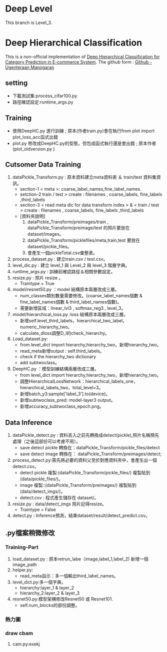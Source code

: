 ﻿# Deep Level
This branch is Level_3.

# Deep Hierarchical Classification
This is a non-official implementation of [Deep Hierarchical Classification for Category Prediction in E-commerce System][1]. 
The github form : [Github - Ugenteraan Manogaran][2]

## setting 
- 下載測試集:process_cifar100.py 
- 路徑確認設定:runtime_args.py

## Training 
- 使用DeepHC.py 進行訓練 ; 原本(作者train.py)會在執行from plot import plot_loss_acc函式出錯
- plot.py 修改成DeepHC.py的型態，但包成函式執行還是會出錯 ; 原本作者(plot_oldversion.py )

## Cutsomer Data Training 
1. dataPickle_Transform.py : 原本資料建立meta資料表 ＆ train/test 資料集資訊。
    - section-1 < meta >: coarse_label_names,fine_label_names.
    - setction-2 train / test >  create : filenames , coarse_labels, fine_labels ,third_labels
    - section-3 < read meta dic for data transform index > & < train / test >  create : filenames , coarse_labels, fine_labels ,third_labels
    - [資料夾說明]
        1. dataPickle_Transform/preimages/train , dataPickle_Transform/preimage/test 的照片要放在 dataset/images。
        2. dataPickle_Transform/picklefiles/meta,train,test 要放在 dataset/pickle_files。
        3. 會產生一個pickleTotal.csv彙整表。
2. process_dataset.py : 建立train.csv /  test.csv。
3. level_dic.py : 建立 level_1 與 Level_2 與 level_3 階層字典。
4. runtime_args.py : 訓練前確認路徑＆相關參數設定。
5. resize.py : 照片 resize 。
    - Traintype = True
6. model/resnet50.py ：model 結構原本兩層改成三層。
    - num_classes類別數量需要修改。(coarse_label_names個數 & fine_label_names個數 & third_label_names個數)。
    - 需要新增區域：linear_lvl3 , softmax_reg3 , level_3。
7. model/hierarchical_loss.py :loss 結構原本兩層改成三層。
    - 新增self.level_third_labels，hierarchical_two_label，numeric_hierarchy_two。
    - calculate_dloss調整D_l的check_hierarchy。
8. Load_dataset.py:
    - from level_dict import hierarchy,hierarchy_two，新增hierarchy_two。
    - read_meta新增output : self.third_labels。
    - check if the hierarchy_two dictionary
    - add subtwoclass。
9. DeepHC.py ：模型訓練結構兩層改成三層。
    - from level_dict import hierarchy,hierarchy_two，新增hierarchy_two。
    - 調整HierarchicalLossNetwork：hierarchical_labels_one，hierarchical_labels_two，total_level=3。
    - 新增batch_y3:sample['label_3'].to(device)。
    - 新增subtwoclass_pred: model-layer3 output。
    - 新增accuracy_subtwoclass_epoch.png。


## Data Inference
1. dataPickle_detect.py : 資料丟入之前先轉換成detect(pickle),照片名稱預先處理（之後這部份可以考慮不用）。
    - save detect pickle 轉換在：dataPickle_Transform/pickle_files/detect
    - save detect image 轉換在： dataPickle_Transform/preimages/detect;
2. process_detect.py:需先將必要的資料父至於對應資料夾中，會產生出一個detect.csv。
    - detect pickle 複製:(dataPickle_Transform/pickle_files/) 複製貼到 (data/pickle_files/)。
    - image 複製::(dataPickle_Transform/preimages/) 複製貼到 (data/detect_imgs/)。
    - detect.csv : 程式產生儲存在 dataset/。
3. resize.py : data/detect_imgs 照片記得resize。
    - Traintype = False
4. detect.py :  Inference預測，結果dataset/result/detect_predict.csv。

## .py檔案稍微修改
### Training-Part
1. load_dataset.py : 原本retrun_labe（image,label_1,label_2) 新增一個image_path
2. helper.py:
    - read_meta函示：多一個輸出third_label_names。
3. level_dict.py:多一個字典。
    - hierarchy:layer_1 & layer_2
    - hierarchy_2:layer_2 & layer_3
4. resnet50.py:模型架構修改Resnet50 或 Resnet101.
    - self.num_blocks的部份調整。
### 熱力圖

[1]: https://arxiv.org/pdf/2005.06692.pdf "Deep Hierarchical Classification for Category Prediction in E-commerce System"
[2]:https://github.com/Ugenteraan/Deep_Hierarchical_Classification "Github - Ugenteraan Manogaran"


### draw cbam
1. cam.py:exekj